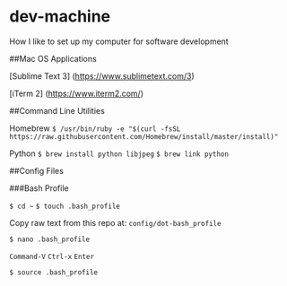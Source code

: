 # dev-machine
How I like to set up my computer for software development

##Mac OS Applications

[Sublime Text 3] (https://www.sublimetext.com/3)

[iTerm 2] (https://www.iterm2.com/)

##Command Line Utilities

Homebrew `$ /usr/bin/ruby -e "$(curl -fsSL https://raw.githubusercontent.com/Homebrew/install/master/install)"`

Python `$ brew install python libjpeg`
`$ brew link python`

##Config Files

###Bash Profile

`$ cd ~` `$ touch .bash_profile`

Copy raw text from this repo at: `config/dot-bash_profile`

`$ nano .bash_profile` 

`Command-V` `Ctrl-x` `Enter` 

`$ source .bash_profile`
